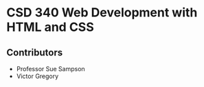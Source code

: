 # CSD 340 Web Development with HTML and CSS
## Contributors
- Professor Sue Sampson
- Victor Gregory 
